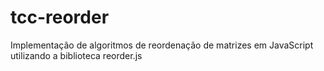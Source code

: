 # tcc-reorder
Implementação de algoritmos de reordenação de matrizes em JavaScript utilizando a biblioteca reorder.js
